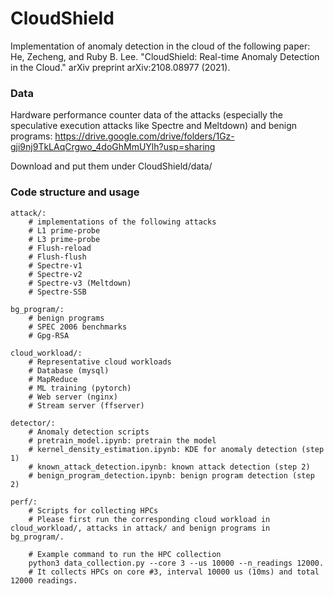 # CloudShield

Implementation of anomaly detection in the cloud of the following paper:
He, Zecheng, and Ruby B. Lee. "CloudShield: Real-time Anomaly Detection in the Cloud." arXiv preprint arXiv:2108.08977 (2021).

### Data

Hardware performance counter data of the attacks (especially the speculative execution attacks like Spectre and Meltdown) and benign programs:
https://drive.google.com/drive/folders/1Gz-gji9nj9TkLAqCrgwo_4doGhMmUYlh?usp=sharing

Download and put them under CloudShield/data/

### Code structure and usage

    attack/:
        # implementations of the following attacks
        # L1 prime-probe
        # L3 prime-probe
        # Flush-reload
        # Flush-flush
        # Spectre-v1
        # Spectre-v2
        # Spectre-v3 (Meltdown)
        # Spectre-SSB

    bg_program/:
        # benign programs
        # SPEC 2006 benchmarks
        # Gpg-RSA

    cloud_workload/:
        # Representative cloud workloads
        # Database (mysql)
        # MapReduce
        # ML training (pytorch)
        # Web server (nginx)
        # Stream server (ffserver)

    detector/:
        # Anomaly detection scripts
        # pretrain_model.ipynb: pretrain the model
        # kernel_density_estimation.ipynb: KDE for anomaly detection (step 1)
        # known_attack_detection.ipynb: known attack detection (step 2)
        # benign_program_detection.ipynb: benign program detection (step 2)

    perf/:
        # Scripts for collecting HPCs
        # Please first run the corresponding cloud workload in cloud_workload/, attacks in attack/ and benign programs in bg_program/.

        # Example command to run the HPC collection
        python3 data_collection.py --core 3 --us 10000 --n_readings 12000.
        # It collects HPCs on core #3, interval 10000 us (10ms) and total 12000 readings.
